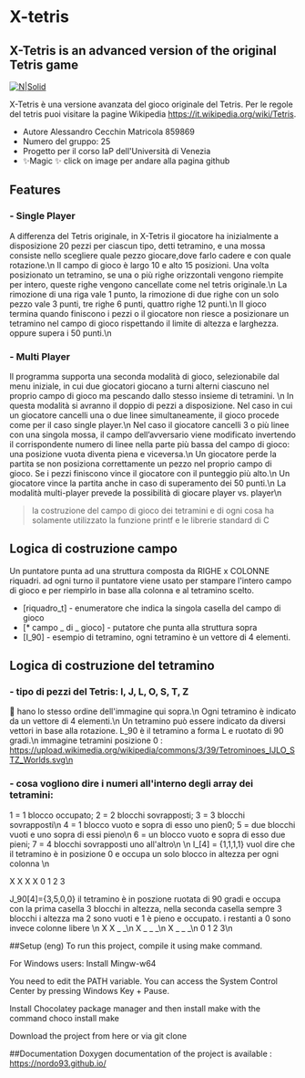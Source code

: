 # X-tetris
## X-Tetris is an advanced version of the original Tetris game

[![N|Solid](https://upload.wikimedia.org/wikipedia/commons/3/39/Tetrominoes_IJLO_STZ_Worlds.svg)](https://github.com/nordo93/Tetris-X)


X-Tetris è una versione avanzata del gioco originale del Tetris. Per le regole del tetris puoi visitare la pagine
Wikipedia https://it.wikipedia.org/wiki/Tetris.

- Autore Alessandro Cecchin Matricola 859869
- Numero del gruppo: 25
- Progetto per il corso IaP dell'Università di Venezia
- ✨Magic ✨ click on image per andare alla pagina github

## Features

### - Single Player
A differenza del Tetris originale, in X-Tetris il giocatore ha inizialmente a disposizione 20 pezzi per ciascun tipo, detti tetramino, e una mossa consiste nello scegliere quale pezzo giocare,dove farlo cadere e con quale rotazione.\n
Il campo di gioco è largo 10 e alto 15 posizioni. Una volta posizionato un tetramino, se una o più righe orizzontali vengono riempite per intero, queste righe vengono cancellate come nel tetris originale.\n
La rimozione di una riga vale 1 punto, la rimozione di due righe con un solo pezzo vale 3 punti, tre righe 6
punti, quattro righe 12 punti.\n
Il gioco termina quando finiscono i pezzi o il giocatore non riesce a posizionare un tetramino nel campo di gioco rispettando il limite di altezza e larghezza. oppure supera i 50 punti.\n

### - Multi Player
Il programma supporta una seconda modalità di gioco, selezionabile dal menu iniziale, in cui due giocatori giocano a turni alterni ciascuno nel proprio campo di gioco ma pescando dallo stesso insieme di tetramini. \n
In questa modalità si avranno il doppio di pezzi a disposizione. Nel caso in cui un giocatore cancelli una
o due linee simultaneamente, il gioco procede come per il caso single player.\n Nel caso il giocatore cancelli
3 o più linee con una singola mossa, il campo dell’avversario viene modificato invertendo il corrispondente
numero di linee nella parte più bassa del campo di gioco: una posizione vuota diventa piena e viceversa.\n
Un giocatore perde la partita se non posiziona correttamente un pezzo nel proprio campo di gioco. Se i pezzi
finiscono vince il giocatore con il punteggio più alto.\n
Un giocatore vince la partita anche in caso di superamento dei 50 punti.\n
La modalità multi-player prevede la possibilità di giocare player vs. player\n

> la costruzione del campo di gioco dei tetramini e di ogni cosa
> ha solamente utilizzato la funzione printf e le librerie standard di C

## Logica di costruzione campo

Un puntatore punta ad una struttura composta da RIGHE x COLONNE riquadri.
ad ogni turno il puntatore viene usato per stampare l'intero campo di gioco 
e per riempirlo in base alla colonna e al tetramino scelto.
- [riquadro_t] - enumeratore che indica la singola casella del campo di gioco
- [* campo _ di _ gioco] - putatore che punta alla struttura sopra
- [I_90] - esempio di tetramino, ogni tetramino è un vettore di 4 elementi.

## Logica di costruzione del tetramino

### - tipo di pezzi del Tetris: I, J, L, O, S, T, Z 
👀 hano lo stesso ordine dell'immagine qui sopra.\n
Ogni tetramino è indicato da un vettore di 4 elementi.\n
Un tetramino può essere indicato da diversi vettori in base alla rotazione. L_90 è il tetramino a forma L e ruotato di 90 gradi.\n
immagine tetramini posizione 0 : https://upload.wikimedia.org/wikipedia/commons/3/39/Tetrominoes_IJLO_STZ_Worlds.svg\n


### - cosa vogliono dire i numeri all'interno degli array dei tetramini:
1 = 1 blocco occupato; 2 = 2 blocchi sovrapposti; 3 = 3 blocchi sovrapposti\n
4 = 1 blocco vuoto e sopra di esso uno pien0; 5 = due blocchi vuoti e uno sopra di essi pieno\n
6 = un blocco vuoto e sopra di esso due pieni; 7 = 4 blocchi sovrapposti uno all'altro\n
\n
I_[4] = {1,1,1,1}
vuol dire che il tetramino è in posizione 0 e occupa un solo blocco in altezza per ogni colonna
\n

X X X X
0 1 2 3

J_90[4]={3,5,0,0}
il tetramino è in poszione ruotata di 90 gradi e occupa con la prima casella 3 blocchi in altezza,
nella seconda casella sempre 3 blocchi i altezza ma 2 sono vuoti e 1 è pieno e occupato.
i restanti a 0 sono invece colonne libere
\n
X X _ _\n
X _ _ _\n
X _ _ _\n
0 1 2 3\n

##Setup (eng)
To run this project, compile it using make command.

For Windows users:
Install Mingw-w64

You need to edit the PATH variable. You can access the System Control Center by pressing Windows Key + Pause.

Install Chocolatey package manager and then install make with the command choco install make

Download the project from here or via git clone

##Documentation
Doxygen documentation of the project is available : https://nordo93.github.io/
